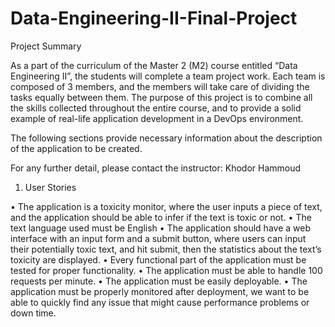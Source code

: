 # Data-Engineering-II-Final-Project


Project Summary

As a part of the curriculum of the Master 2 (M2) course entitled “Data Engineering II”, the students
will complete a team project work. Each team is composed of 3 members, and the members will take
care of dividing the tasks equally between them. The purpose of this project is to combine all the
skills collected throughout the entire course, and to provide a solid example of real-life application
development in a DevOps environment.

The following sections provide necessary information about the description of the application to be
created.

For any further detail, please contact the instructor: Khodor Hammoud

1. User Stories

• The application is a toxicity monitor, where the user inputs a piece of text, and the application
should be able to infer if the text is toxic or not.
• The text language used must be English
• The application should have a web interface with an input form and a submit button, where
users can input their potentially toxic text, and hit submit, then the statistics about the text’s
toxicity are displayed.
• Every functional part of the application must be tested for proper functionality.
• The application must be able to handle 100 requests per minute.
• The application must be easily deployable.
• The application must be properly monitored after deployment, we want to be able to quickly
find any issue that might cause performance problems or down time.
